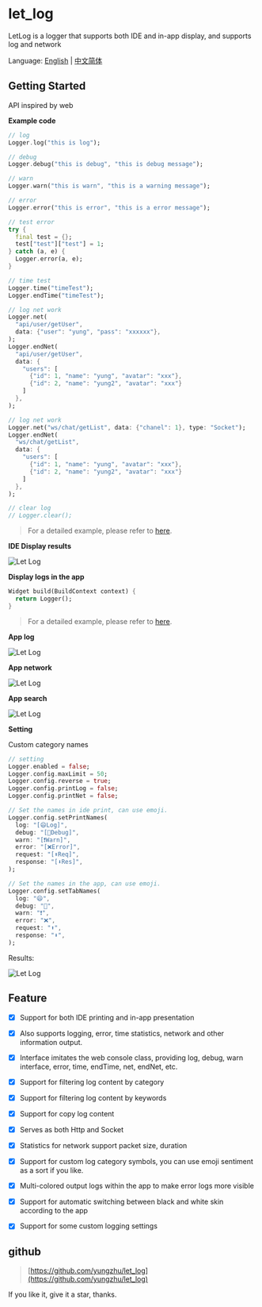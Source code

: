 # let_log

LetLog is a logger that supports both IDE and in-app display, and supports log and network

Language: [English](README.md) | [中文简体](README_ZH.md)

## Getting Started

API inspired by web

**Example code**

```dart
// log
Logger.log("this is log");

// debug
Logger.debug("this is debug", "this is debug message");

// warn
Logger.warn("this is warn", "this is a warning message");

// error
Logger.error("this is error", "this is a error message");

// test error
try {
  final test = {};
  test["test"]["test"] = 1;
} catch (a, e) {
  Logger.error(a, e);
}

// time test
Logger.time("timeTest");
Logger.endTime("timeTest");

// log net work
Logger.net(
  "api/user/getUser",
  data: {"user": "yung", "pass": "xxxxxx"},
);
Logger.endNet(
  "api/user/getUser",
  data: {
    "users": [
      {"id": 1, "name": "yung", "avatar": "xxx"},
      {"id": 2, "name": "yung2", "avatar": "xxx"}
    ]
  },
);

// log net work
Logger.net("ws/chat/getList", data: {"chanel": 1}, type: "Socket");
Logger.endNet(
  "ws/chat/getList",
  data: {
    "users": [
      {"id": 1, "name": "yung", "avatar": "xxx"},
      {"id": 2, "name": "yung2", "avatar": "xxx"}
    ]
  },
);

// clear log
// Logger.clear();
```

> For a detailed example, please refer to [here](example/lib/main.dart).

**IDE Display results**

![Let Log](images/ide.png)

**Display logs in the app**

```dart
Widget build(BuildContext context) {
  return Logger();
}
```

> For a detailed example, please refer to [here](example/lib/main.dart).

**App log**

![Let Log](images/log.png)

**App network**

![Let Log](images/net.png)

**App search**

![Let Log](images/search.png)

**Setting**

Custom category names

```dart
// setting
Logger.enabled = false;
Logger.config.maxLimit = 50;
Logger.config.reverse = true;
Logger.config.printLog = false;
Logger.config.printNet = false;

// Set the names in ide print, can use emoji.
Logger.config.setPrintNames(
  log: "[😄Log]",
  debug: "[🐛Debug]",
  warn: "[❗Warn]",
  error: "[❌Error]",
  request: "[⬆️Req]",
  response: "[⬇️Res]",
);

// Set the names in the app, can use emoji.
Logger.config.setTabNames(
  log: "😄",
  debug: "🐛",
  warn: "❗",
  error: "❌",
  request: "⬆️",
  response: "⬇️",
);
```

Results:

![Let Log](images/name.png)

## Feature

-   [x] Support for both IDE printing and in-app presentation

-   [x] Also supports logging, error, time statistics, network and other information output.

-   [x] Interface imitates the web console class, providing log, debug, warn interface, error, time, endTime, net, endNet, etc.

-   [x] Support for filtering log content by category

-   [x] Support for filtering log content by keywords

-   [x] Support for copy log content

-   [x] Serves as both Http and Socket

-   [x] Statistics for network support packet size, duration

-   [x] Support for custom log category symbols, you can use emoji sentiment as a sort if you like.

-   [x] Multi-colored output logs within the app to make error logs more visible

-   [x] Support for automatic switching between black and white skin according to the app

-   [x] Support for some custom logging settings

## github

> [https://github.com/yungzhu/let_log](https://github.com/yungzhu/let_log)

If you like it, give it a star, thanks.
